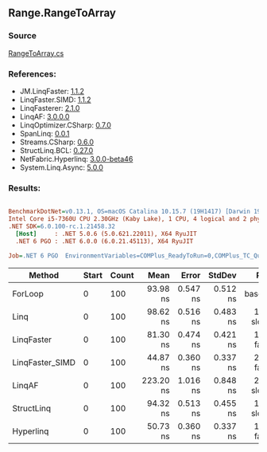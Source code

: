 ﻿## Range.RangeToArray

### Source
[RangeToArray.cs](../LinqBenchmarks/Range/RangeToArray.cs)

### References:
- JM.LinqFaster: [1.1.2](https://www.nuget.org/packages/JM.LinqFaster/1.1.2)
- LinqFaster.SIMD: [1.1.2](https://www.nuget.org/packages/LinqFaster.SIMD/1.0.3)
- LinqFasterer: [2.1.0](https://www.nuget.org/packages/LinqFasterer/2.1.0)
- LinqAF: [3.0.0.0](https://www.nuget.org/packages/LinqAF/3.0.0.0)
- LinqOptimizer.CSharp: [0.7.0](https://www.nuget.org/packages/LinqOptimizer.CSharp/0.7.0)
- SpanLinq: [0.0.1](https://www.nuget.org/packages/SpanLinq/0.0.1)
- Streams.CSharp: [0.6.0](https://www.nuget.org/packages/Streams.CSharp/0.6.0)
- StructLinq.BCL: [0.27.0](https://www.nuget.org/packages/StructLinq/0.27.0)
- NetFabric.Hyperlinq: [3.0.0-beta46](https://www.nuget.org/packages/NetFabric.Hyperlinq/3.0.0-beta46)
- System.Linq.Async: [5.0.0](https://www.nuget.org/packages/System.Linq.Async/5.0.0)

### Results:
``` ini

BenchmarkDotNet=v0.13.1, OS=macOS Catalina 10.15.7 (19H1417) [Darwin 19.6.0]
Intel Core i5-7360U CPU 2.30GHz (Kaby Lake), 1 CPU, 4 logical and 2 physical cores
.NET SDK=6.0.100-rc.1.21458.32
  [Host]     : .NET 5.0.6 (5.0.621.22011), X64 RyuJIT
  .NET 6 PGO : .NET 6.0.0 (6.0.21.45113), X64 RyuJIT

Job=.NET 6 PGO  EnvironmentVariables=COMPlus_ReadyToRun=0,COMPlus_TC_QuickJitForLoops=1,COMPlus_TieredPGO=1  Runtime=.NET 6.0  

```
|          Method | Start | Count |      Mean |    Error |   StdDev |        Ratio | RatioSD |  Gen 0 | Allocated |
|---------------- |------ |------ |----------:|---------:|---------:|-------------:|--------:|-------:|----------:|
|         ForLoop |     0 |   100 |  93.98 ns | 0.547 ns | 0.512 ns |     baseline |         | 0.2027 |     424 B |
|            Linq |     0 |   100 |  98.62 ns | 0.516 ns | 0.483 ns | 1.05x slower |   0.01x | 0.2218 |     464 B |
|      LinqFaster |     0 |   100 |  81.30 ns | 0.474 ns | 0.421 ns | 1.16x faster |   0.01x | 0.2027 |     424 B |
| LinqFaster_SIMD |     0 |   100 |  44.87 ns | 0.360 ns | 0.337 ns | 2.09x faster |   0.01x | 0.2027 |     424 B |
|          LinqAF |     0 |   100 | 223.20 ns | 1.016 ns | 0.848 ns | 2.38x slower |   0.02x | 0.2027 |     424 B |
|      StructLinq |     0 |   100 |  94.32 ns | 0.513 ns | 0.455 ns | 1.00x slower |   0.01x | 0.2027 |     424 B |
|       Hyperlinq |     0 |   100 |  50.73 ns | 0.360 ns | 0.337 ns | 1.85x faster |   0.02x | 0.2027 |     424 B |
